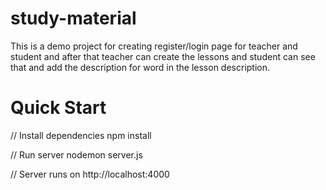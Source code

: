 # study-material
This is a demo project for creating register/login page for teacher and student and after that teacher can create the lessons and student can see that and add the description for word in the lesson description.

# Quick Start
// Install dependencies
    npm install

// Run server
nodemon server.js

// Server runs on http://localhost:4000
